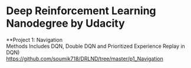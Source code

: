 # Deep Reinforcement Learning Nanodegree by Udacity

**Project 1: Navigation <br />
Methods Includes DQN, Double DQN and Prioritized Experience Replay in DQN) <br />
https://github.com/soumik718/DRLND/tree/master/p1_Navigation
